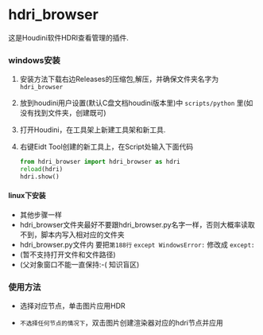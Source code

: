 # hdri_browser

这是Houdini软件HDRI查看管理的插件.

### windows安装

1. 安装方法下载右边Releases的压缩包,解压，并确保文件夹名字为`hdri_browser`

2. 放到houdini用户设置(默认C盘文档houdini版本里)中 `scripts/python` 里(如没有找到文件夹，创建既可)

3. 打开Houdini，在工具架上新建工具架和新工具.

4. 右键Eidt Tool创建的新工具上，在Script处输入下面代码



   ```python
   from hdri_browser import hdri_browser as hdri
   reload(hdri)
   hdri.show()
   ```

#### linux下安装
- 其他步骤一样
- hdri_browser文件夹最好不要跟hdri_browser.py名字一样，否则大概率读取不到，脚本内写入相对应的文件夹
- hdri_browser.py文件内
要把`第188行` `except WindowsError:` 修改成 `except:`
- (暂不支持打开文件和文件路径)
- (父对象窗口不能一直保持:-( 知识盲区)
### 使用方法

- 选择对应节点，单击图片应用HDR

- `不选择任何节点的情况下`，双击图片创建渲染器对应的hdri节点并应用

